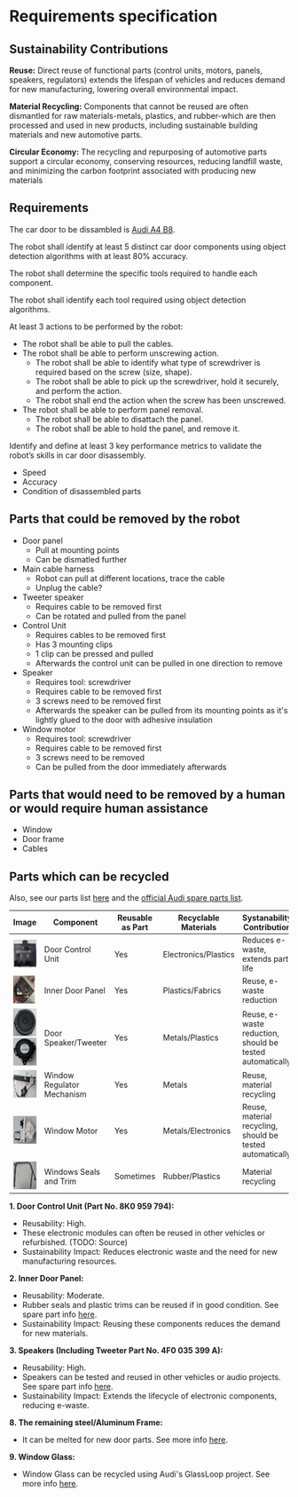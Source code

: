 # Requirements specification

## Sustainability Contributions

**Reuse:** Direct reuse of functional parts (control units, motors, panels, speakers, regulators) extends the lifespan of vehicles and reduces demand for new manufacturing, lowering overall environmental impact.

**Material Recycling:** Components that cannot be reused are often dismantled for raw materials-metals, plastics, and rubber-which are then processed and used in new products, including sustainable building materials and new automotive parts.

**Circular Economy:** The recycling and repurposing of automotive parts support a circular economy, conserving resources, reducing landfill waste, and minimizing the carbon footprint associated with producing new materials

## Requirements

The car door to be dissambled is [Audi A4 B8](https://de.wikipedia.org/wiki/Audi_A4_B8).

The robot shall identify at least 5 distinct car door components using object detection algorithms with at least 80% accuracy.

The robot shall determine the specific tools required to handle each component.

The robot shall identify each tool required using object detection algorithms.

At least 3 actions to be performed by the robot:

- The robot shall be able to pull the cables.
- The robot shall be able to perform unscrewing action.
  - The robot shall be able to identify what type of screwdriver is required based on the screw (size, shape).
  - The robot shall be able to pick up the screwdriver, hold it securely, and perform the action.
  - The robot shall end the action when the screw has been unscrewed.
- The robot shall be able to perform panel removal.
  - The robot shall be able to disattach the panel.
  - The robot shall be able to hold the panel, and remove it.

Identify and define at least 3 key performance metrics to validate the robot’s skills in car door disassembly.

- Speed
- Accuracy
- Condition of disassembled parts
  
## Parts that could be removed by the robot

- Door panel
  - Pull at mounting points
  - Can be dismatled further
- Main cable harness
  - Robot can pull at different locations, trace the cable
  - Unplug the cable?
- Tweeter speaker
  - Requires cable to be removed first
  - Can be rotated and pulled from the panel
- Control Unit
  - Requires cables to be removed first
  - Has 3 mounting clips
  - 1 clip can be pressed and pulled
  - Afterwards the control unit can be pulled in one direction to remove
- Speaker
  - Requires tool: screwdriver
  - Requires cable to be removed first
  - 3 screws need to be removed first
  - Afterwards the speaker can be pulled from its mounting points as it's lightly glued to the door with adhesive insulation
- Window motor
  - Requires tool: screwdriver
  - Requires cable to be removed first
  - 3 screws need to be removed
  - Can be pulled from the door immediately afterwards

## Parts that would need to be removed by a human or would require human assistance

- Window
- Door frame
- Cables

## Parts which can be recycled

Also, see our parts list [here](door_parts.md) and the [official Audi spare parts list](https://audi-tradition-parts.de/en_GB/spare-parts/b-series-audi-80-a4/audi-a4-avant-s4-rs-4-allroad-b8-2008-2016).

| Image                                                                                                                                                              | Component                  | Reusable as Part | Recyclable Materials | Systanability Contribution                                |
| ------------------------------------------------------------------------------------------------------------------------------------------------------------------ | -------------------------- | ---------------- | -------------------- | --------------------------------------------------------- |
| <img src="images/door_parts/control_unit.jpg" alt="Door Control Unit" height="50">                                                                                 | Door Control Unit          | Yes              | Electronics/Plastics | Reduces e-waste, extends part life                        |
| <img src="images/door_parts/door_panel.jpg" alt="Inner Door Panel" height="50">                                                                                    | Inner Door Panel           | Yes              | Plastics/Fabrics     | Reuse, e-waste reduction                                  |
| <img src="images/door_parts/loudspeaker_a.jpg" alt="Door Speaker" height="50"> <img src="images/door_parts/speaker_tweeter.jpg" alt="Tweeter Speaker" height="50"> | Door Speaker/Tweeter       | Yes              | Metals/Plastics      | Reuse, e-waste reduction, should be tested automatically  |
| <img src="images/door_parts/window_mechanism.jpg" alt="Window Regulator Mechanism" height="50">                                                                    | Window Regulator Mechanism | Yes              | Metals               | Reuse, material recycling                                 |
| <img src="images/door_parts/window_motor_a.jpg" alt="Window Motor" height="50">                                                                                    | Window Motor               | Yes              | Metals/Electronics   | Reuse, material recycling, should be tested automatically |
| <img src="images/door_parts/window_seal_a.jpg" alt="Window Seal" height="50">                                                                                      | Windows Seals and Trim     | Sometimes        | Rubber/Plastics      | Material recycling                                        |

**1. Door Control Unit (Part No. 8K0 959 794):**

- Reusability: High.
- These electronic modules can often be reused in other vehicles or refurbished. (TODO: Source)
- Sustainability Impact: Reduces electronic waste and the need for new manufacturing resources.

**2. Inner Door Panel:**

- Reusability: Moderate.
- Rubber seals and plastic trims can be reused if in good condition. See spare part info [here](https://audi-tradition-parts.de/en_GB/p/door-trim-8k0867103d-wfe-14?category=118943).
- Sustainability Impact: Reusing these components reduces the demand for new materials.

**3. Speakers (Including Tweeter Part No. 4F0 035 399 A):**

- Reusability: High.
- Speakers can be tested and reused in other vehicles or audio projects. See spare part info [here](https://shop.ahw-shop.de/original-audi-a4-a5-b8-tieftonlautsprecher-hutablage-tieftoener-aktiv-bass-lautsprecher-8t0035412?c=2475).
- Sustainability Impact: Extends the lifecycle of electronic components, reducing e-waste.

**8. The remaining steel/Aluminum Frame:**

- It can be melted for new door parts. See more info [here](https://www.audi.co.nz/en/stories/sustainability/the-material-loop-project-turning-old-into-new/).

**9. Window Glass:**

- Window Glass can be recycled using Audi's GlassLoop project. See more info [here](https://autorecyclingworld.com/audis-glassloop-project-driving-sustainable-production-with-recycled-glass-windshields-in-the-audi-q4-e-tron/).
